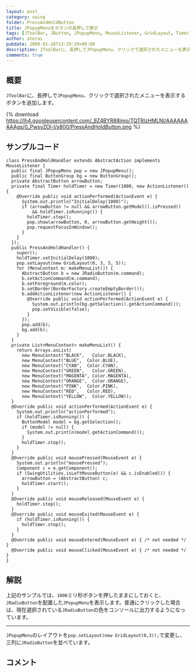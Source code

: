 ```yaml
---
layout: post
category: swing
folder: PressAndHoldButton
title: JPopupMenuをボタンの長押しで表示
tags: [JToolBar, JButton, JPopupMenu, MouseListener, GridLayout, Timer]
author: aterai
pubdate: 2009-01-26T13:29:29+09:00
description: JToolBarに、長押しでJPopupMenu、クリックで選択されたメニューを表示するボタンを追加します。
comments: true
---
```

## 概要
`JToolBar`に、長押しで`JPopupMenu`、クリックで選択されたメニューを表示するボタンを追加します。

{% download https://lh4.googleusercontent.com/_9Z4BYR88imo/TQTRIzHMLNI/AAAAAAAAAgs/0_PwsyZOl-I/s800/PressAndHoldButton.png %}

## サンプルコード
<pre class="prettyprint"><code>class PressAndHoldHandler extends AbstractAction implements MouseListener {
  public final JPopupMenu pop = new JPopupMenu();
  public final ButtonGroup bg = new ButtonGroup();
  private AbstractButton arrowButton;
  private final Timer holdTimer = new Timer(1000, new ActionListener() {
    @Override public void actionPerformed(ActionEvent e) {
      System.out.println("InitialDelay(1000)");
      if (arrowButton != null &amp;&amp; arrowButton.getModel().isPressed()
          &amp;&amp; holdTimer.isRunning()) {
        holdTimer.stop();
        pop.show(arrowButton, 0, arrowButton.getHeight());
        pop.requestFocusInWindow();
      }
    }
  });
  public PressAndHoldHandler() {
    super();
    holdTimer.setInitialDelay(1000);
    pop.setLayout(new GridLayout(0, 3, 5, 5));
    for (MenuContext m: makeMenuList()) {
      AbstractButton b = new JRadioButton(m.command);
      b.setActionCommand(m.command);
      b.setForeground(m.color);
      b.setBorder(BorderFactory.createEmptyBorder());
      b.addActionListener(new ActionListener() {
        @Override public void actionPerformed(ActionEvent e) {
          System.out.println(bg.getSelection().getActionCommand());
          pop.setVisible(false);
        }
      });
      pop.add(b);
      bg.add(b);
    }
  }
  private List&lt;MenuContext&gt; makeMenuList() {
    return Arrays.asList(
      new MenuContext("BLACK",   Color.BLACK),
      new MenuContext("BLUE",  Color.BLUE),
      new MenuContext("CYAN",  Color.CYAN),
      new MenuContext("GREEN",   Color.GREEN),
      new MenuContext("MAGENTA", Color.MAGENTA),
      new MenuContext("ORANGE",  Color.ORANGE),
      new MenuContext("PINK",  Color.PINK),
      new MenuContext("RED",   Color.RED),
      new MenuContext("YELLOW",  Color.YELLOW));
  }
  @Override public void actionPerformed(ActionEvent e) {
    System.out.println("actionPerformed");
    if (holdTimer.isRunning()) {
      ButtonModel model = bg.getSelection();
      if (model != null) {
        System.out.println(model.getActionCommand());
      }
      holdTimer.stop();
    }
  }
  @Override public void mousePressed(MouseEvent e) {
    System.out.println("mousePressed");
    Component c = e.getComponent();
    if (SwingUtilities.isLeftMouseButton(e) &amp;&amp; c.isEnabled()) {
      arrowButton = (AbstractButton) c;
      holdTimer.start();
    }
  }
  @Override public void mouseReleased(MouseEvent e) {
    holdTimer.stop();
  }
  @Override public void mouseExited(MouseEvent e) {
    if (holdTimer.isRunning()) {
      holdTimer.stop();
    }
  }
  @Override public void mouseEntered(MouseEvent e) { /* not needed */ }
  @Override public void mouseClicked(MouseEvent e) { /* not needed */ }
}
</code></pre>

## 解説
上記のサンプルでは、`1000`ミリ秒ボタンを押したままにしておくと、`JRadioButton`を配置した`JPopupMenu`を表示します。普通にクリックした場合は、現在選択されている`JRadioButton`の色をコンソールに出力するようになっています。

- - - -
`JPopupMenu`のレイアウトを`pop.setLayout(new GridLayout(0,3));`で変更し、三列に`JRadioButton`を並べています。

## コメント
